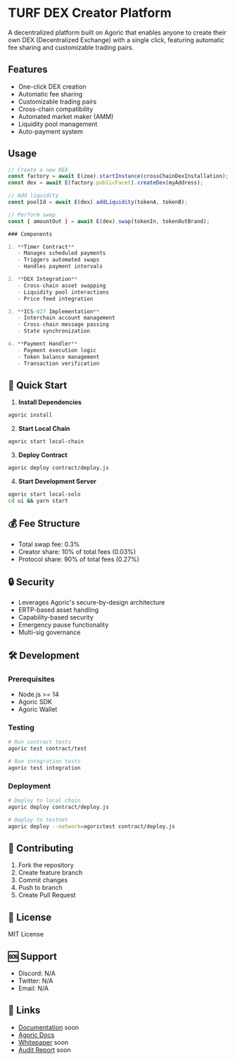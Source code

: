 # TURF DEX Creator Platform

A decentralized platform built on Agoric that enables anyone to create their own DEX (Decentralized Exchange) with a single click, featuring automatic fee sharing and customizable trading pairs.

## Features
- One-click DEX creation
- Automatic fee sharing
- Customizable trading pairs
- Cross-chain compatibility
- Automated market maker (AMM)
- Liquidity pool management
- Auto-payment system

## Usage

```javascript
// Create a new DEX
const factory = await E(zoe).startInstance(crossChainDexInstallation);
const dex = await E(factory.publicFacet).createDex(myAddress);

// Add liquidity
const poolId = await E(dex).addLiquidity(tokenA, tokenB);

// Perform swap
const { amountOut } = await E(dex).swap(tokenIn, tokenOutBrand);

### Components

1. **Timer Contract**
   - Manages scheduled payments
   - Triggers automated swaps
   - Handles payment intervals

2. **DEX Integration**
   - Cross-chain asset swapping
   - Liquidity pool interactions
   - Price feed integration

3. **ICS-027 Implementation**
   - Interchain account management
   - Cross-chain message passing
   - State synchronization

4. **Payment Handler**
   - Payment execution logic
   - Token balance management
   - Transaction verification
```

## 🚀 Quick Start

1. **Install Dependencies**
```bash
agoric install
```

2. **Start Local Chain**
```bash
agoric start local-chain
```

3. **Deploy Contract**
```bash
agoric deploy contract/deploy.js
```

4. **Start Development Server**
```bash
agoric start local-solo
cd ui && yarn start
```

## 💰 Fee Structure

- Total swap fee: 0.3%
- Creator share: 10% of total fees (0.03%)
- Protocol share: 90% of total fees (0.27%)

## 🔒 Security

- Leverages Agoric's secure-by-design architecture
- ERTP-based asset handling
- Capability-based security
- Emergency pause functionality
- Multi-sig governance

## 🛠 Development

### Prerequisites

- Node.js >= 14
- Agoric SDK
- Agoric Wallet

### Testing

```bash
# Run contract tests
agoric test contract/test

# Run integration tests
agoric test integration
```

### Deployment

```bash
# Deploy to local chain
agoric deploy contract/deploy.js

# Deploy to testnet
agoric deploy --network=agorictest contract/deploy.js
```

## 🤝 Contributing

1. Fork the repository
2. Create feature branch
3. Commit changes
4. Push to branch
5. Create Pull Request

## 📄 License

MIT License

## 🆘 Support

- Discord: N/A
- Twitter: N/A
- Email: N/A

## 🔗 Links

- [Documentation]() soon
- [Agoric Docs](https://docs.agoric.com)
- [Whitepaper]() soon
- [Audit Report]() soon
